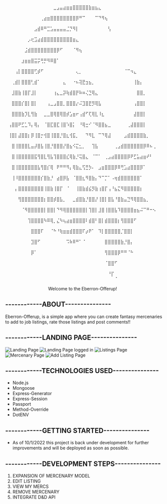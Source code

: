 ⠀⠀⠀⠀⠀⠀⠀⠀⠀⠀⠀⠀⠀⠀⠀⣀⣠⣤⣴⣶⣶⣿⣿⣿⣿⣿⣷⣶⣦⣄⠀⠀⠀⠀⠀⠀⠀⠀⠀⠀⠀⠀⠀⠀⠀⠀⠀⠀⠀⠀
⠀⠀⠀⠀⠀⠀⠀⠀⠀⠀⠀⢀⣴⣶⣿⣿⣿⣿⣿⣿⣿⣿⡿⠛⠉⠀⠀⠀⠉⠙⠻⢦⠀⠀⠀⠀⠀⠀⠀⠀⠀⠀⠀⠀⠀⠀⠀⠀⠀⠀
⠀⠀⠀⠀⠀⠀⠀⠀⠀⣠⣾⠿⠛⣉⣡⣤⣤⣤⣤⣈⡙⠻⡇⠀⠀⠀⠀⠀⠀⠀⠀⠀⢣⠀⠀⠀⠀⠀⠀⠀⠀⠀⠀⠀⠀⠀⠀⠀⠀⠀
⠀⠀⠀⠀⠀⠀⠀⡠⢖⣩⣴⣾⣿⣿⣿⣿⣿⣿⣿⣿⣿⣶⣄⠀⠀⠀⠀⠀⠀⠀⠀⠀⠀⠀⠀⠀⠀⠀⠀⠀⠀⠀⠀⠀⠀⠀⠀⠀⠀⠀
⠀⠀⠀⠀⠀⠀⣨⣾⣿⣿⣿⣿⣿⣿⣿⣿⡿⠋⠀⠀⠀⠈⠻⢦⠀⠀⠀⠀⠀⠀⠀⠀⠀⠀⠀⠀⠀⠀⠀⠀⠀⠀⠀⠀⠀⠀⠀⠀⠀⠀
⠀⠀⠀⠀⠀⣰⣶⣶⣿⣭⡭⢛⡛⠻⠿⣿⠁⠀⠀⠀⠀⠀⠀⠀⠀⠀⠀⠀⠀⠀⠀⠀⠀⠀⠀⠀⠀⠀⠀⠀⠀⠀⠀⠀⠀⠀⠀⠀⠀⠀
⠀⠀⠀⢠⡇⣿⣿⣿⣿⢋⡾⠋⠀⠀⠀⠀⠀⠀⠀⠀⠀⠀⢄⡀⠀⠀⠀⠀⠀⠀⠀⠀⠀⠀⠀⠀⠀⠈⠉⠲⣄⠀⠀⠀⠀⠀⠀⠀⠀⠀
⠀⠀⢀⣾⡇⣿⣿⣿⢃⣾⠁⠀⠀⠀⠀⠀⠀⠀⣄⠀⠀⠐⠦⢽⣟⣲⣦⡀⠀⠀⠀⠀⠀⠀⠀⠀⠀⠀⠀⠀⢸⣷⡄⠀⠀⠀⠀⠀⠀⠀
⠀⠀⣸⣿⣷⢸⣿⡏⣸⡇⠀⠀⠀⠀⠀⢰⣄⣀⡽⢷⣾⣿⡟⠷⠶⢌⣙⢿⣄⠀⠀⠀⠀⠀⠀⠀⠀⠀⠀⠀⠀⣿⣿⡀⠀⠀⠀⠀⠀⠀
⠀⠀⣿⣿⣿⡎⣿⡇⣿⡇⠀⠀⠀⢠⣀⣠⣿⣿⡀⣿⣿⣿⡔⠬⣹⣿⣟⡻⢿⣧⠀⠀⠀⠀⠀⠀⠀⠀⠀⠀⢠⣿⣿⡇⠀⠀⠀⠀⠀⠀
⠀⠀⣿⣿⣿⣷⡹⣇⢻⣷⠀⠀⣀⣀⣿⢿⣿⢿⣿⡾⣡⣶⠖⢠⣾⠋⢏⢿⣇⠸⣆⠀⠀⠀⠀⠀⠀⠀⠀⠀⣼⣿⣿⡇⠀⠀⠀⠀⠀⠀
⠀⢠⣿⣿⠟⣋⣁⠹⡄⢿⡄⠀⠈⣿⣏⣿⣏⢸⣿⠱⣿⡅⠀⠘⢿⣒⠊⠈⠻⣿⣿⣦⣀⠀⠀⠀⠀⠀⢀⣼⣿⣿⣿⡇⠀⠀⠀⠀⠀⠀
⠀⢸⣿⡇⣼⣿⣿⡆⡿⢸⣿⡒⢺⣿⢸⣿⣿⡘⣿⣆⢺⣯⡀⠀⠀⠙⠻⣇⠀⠉⠙⢿⣼⠀⠀⠀⠀⣠⣾⣿⣿⣿⣿⣷⡀⠀⠀⠀⠀⠀
⠀⠀⣿⢸⣿⣿⣿⣇⣤⡼⣿⣧⢸⣿⡘⣿⣿⣿⡜⣿⣦⠪⣍⣂⡀⠀⠀⢹⣧⠀⠀⠀⠀⠀⢀⣠⣾⣿⣿⣿⣿⣿⣿⡿⠿⠦⢀⠀⠀⠀
⠀⠀⣿⢸⣿⣿⣿⣿⣿⣯⢻⣿⣇⢻⣧⢹⣿⣿⣿⣎⢿⣷⡘⢭⣿⣄⠀⠈⠉⠁⠀⢀⣠⣴⣿⣿⣿⣿⡿⠟⣋⣥⣴⣶⠞⠃⠀⠀⠀⠀
⠀⠀⣿⢸⣿⣿⣿⣿⣿⣿⣧⢻⣿⡎⢿⠀⠟⠛⠛⠻⡄⢿⣷⣄⢫⣛⡳⠄⠀⣠⣶⣿⣿⣿⡿⠿⢛⣡⣴⣿⣿⣿⡿⠁⠀⠀⠀⠀⠀⠀
⠀⠀⢸⠸⣿⣿⣿⣿⣿⣿⣿⡎⣿⣷⡘⠀⣴⣿⡿⣧⠀⠈⣿⣿⣆⠻⣿⣷⡄⠙⠉⡉⠁⠠⢶⣾⣿⣿⣿⣿⣿⣿⠁⠀⠀⠀⠀⠀⠀⠀
⠀⠀⠀⡄⣿⣿⣿⣿⣿⣿⣿⣿⢸⣿⣷⢸⣿⡏⠀⠈⠀⠀⢸⣿⣷⣾⣮⡻⣷⢰⣿⡏⢠⠘⣦⣍⠻⣿⣿⣿⣿⣿⡆⠀⠀⠀⠀⠀⠀⠀
⠀⠀⠀⠀⢻⣿⣿⣿⣿⣿⣿⣿⡆⣿⣿⡾⣿⣧⡀⠀⠀⣀⣾⣿⣷⡘⣿⣿⡜⢸⣿⡇⣿⣧⠘⣿⣷⣤⣙⠻⢿⣿⣿⣦⡀⠀⠀⠀⠀⠀
⠀⠀⠀⠀⠀⠈⠻⣿⣿⣿⣿⣿⡇⣿⣿⡇⠙⠻⢿⣿⣿⣿⣿⣿⣿⡇⢹⣿⡇⣸⣿⢸⣿⣿⣧⠹⣿⣿⣿⣿⣶⣦⠬⠉⠛⠒⠢⠀⠀⠀
⠀⠀⠀⠀⠀⠀⠀⢹⣿⣿⣿⣿⠳⠿⢿⡀⣌⠳⢦⣴⣶⣿⣿⣿⣿⠇⣾⣿⠃⣿⡇⣾⣿⣿⣿⡆⢻⣿⣿⣿⠋⠀⠀⠀⠀⠀⠀⠀⠀⠀
⠀⠀⠀⠀⠀⠀⠀⠀⣿⣿⣿⠏⠀⠀⠈⠓⠘⢷⣶⣶⣾⣿⣿⣿⠏⡴⠟⠁⠀⠹⡇⣿⣿⣿⣿⣿⡈⣿⣿⡇⠀⠀⠀⠀⠀⠀⠀⠀⠀⠀
⠀⠀⠀⠀⠀⠀⠀⠀⣹⣿⠋⠀⠀⠀⠀⠀⠀⠀⠀⠩⠷⠿⠛⠁⠈⠀⠀⠀⠀⠀⠀⣿⣿⣿⣿⣿⣷⡘⣿⡄⠀⠀⠀⠀⠀⠀⠀⠀⠀⠀
⠀⠀⠀⠀⠀⠀⠀⠀⡿⠁⠀⠀⠀⠀⠀⠀⠀⠀⠀⠀⠀⠀⠀⠀⠀⠀⠀⠀⠀⠀⠀⢻⣿⣿⣿⡿⠛⠛⠈⠓⠀⠀⠀⠀⠀⠀⠀⠀⠀⠀
⠀⠀⠀⠀⠀⠀⠀⠀⠀⠀⠀⠀⠀⠀⠀⠀⠀⠀⠀⠀⠀⠀⠀⠀⠀⠀⠀⠀⠀⠀⠀⠈⣿⣿⠋⠀⠀⠀⠀⠀⠀⠀⠀⠀⠀⠀⠀⠀⠀⠀
⠀⠀⠀⠀⠀⠀⠀⠀⠀⠀⠀⠀⠀⠀⠀⠀⠀⠀⠀⠀⠀⠀⠀⠀⠀⠀⠀⠀⠀⠀⠀⠀⠘⡏⠀⠀⠀⠀⠀⠀⠀⠀⠀⠀⠀⠀⠀⠀⠀⠀
⠀⠀⠀⠀⠀⠀⠀⠀⠀⠀⠀⠀⠀⠀⠀⠀⠀⠀⠀⠀⠀⠀⠀⠀⠀⠀⠀⠀⠀⠀⠀⠀⠀⠁⠀⠀⠀

⠀⠀⠀⠀⠀⠀⠀⠀⠀⠀⠀⠀⠀
Welcome to the Eberron-Offerup!

## ------------ABOUT---------------

Eberron-Offerup, is a simple app where you can create
fantasy mercenaries to add to job listings, rate those listings and post comments!!

## ------------LANDING PAGE---------------

![Landing Page](https://i.imgur.com/N7L3Uae.png)
![Landing Page logged in](https://i.imgur.com/Y2ML02r.png)
![Listings Page](https://i.imgur.com/wljBDDR.png)
![Mercenary Page](https://i.imgur.com/Ql1oNsh.png)
![Add Listing Page](https://i.imgur.com/lkYnKe0.png)

## ------------TECHNOLOGIES USED---------------

- Node.js
- Mongoose
- Express-Generator
- Express-Session
- Passport
- Method-Override
- DotENV

## ------------GETTING STARTED---------------

- As of 10/1/2022 this project is back under development for
  further improvements and will be deployed as soon as possible.

## ------------DEVELOPMENT STEPS---------------

1. EXPANSION OF MERCENARY MODEL
2. EDIT LISTING
3. VIEW MY MERCS
4. REMOVE MERCENARY
5. INTEGRATE D&D API

